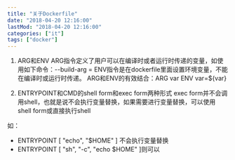```yaml
---
title: "关于Dockerfile"
date: "2018-04-20 12:16:00"
lastMod: "2018-04-20 12:16:00"
categories: ["it"]
tags: ["docker"]
---
```


1. ARG和ENV
ARG指令定义了用户可以在编译时或者运行时传递的变量，如使用如下命令：--build-arg <varname>=<value>
ENV指令是在dockerfile里面设置环境变量，不能在编译时或运行时传递。
ARG和ENV的有效结合：ARG var ENV var=${var}

2. ENTRYPOINT和CMD的shell form和exec form两种形式
exec form并不会调用shell，也就是说不会执行变量替换，如果需要进行变量替换，可以使用shell form或直接执行shell

如：



- ENTRYPOINT [ "echo", "$HOME" ] 不会执行变量替换
- ENTRYPOINT [ "sh", "-c", "echo $HOME" ]则可以

